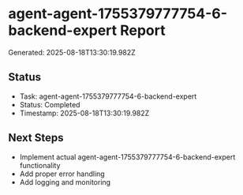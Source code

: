 # agent-agent-1755379777754-6-backend-expert Report

Generated: 2025-08-18T13:30:19.982Z

## Status
- Task: agent-agent-1755379777754-6-backend-expert
- Status: Completed
- Timestamp: 2025-08-18T13:30:19.982Z

## Next Steps
- Implement actual agent-agent-1755379777754-6-backend-expert functionality
- Add proper error handling
- Add logging and monitoring
